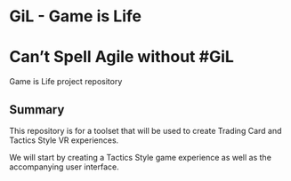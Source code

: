 # GiL - Game is Life
# Can’t Spell Agile without #GiL
Game is Life project repository

## Summary
This repository is for a toolset that will be used to create Trading Card and Tactics Style VR experiences.

We will start by creating a Tactics Style game experience as well as the accompanying user interface.
